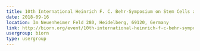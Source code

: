 ```yaml
---
title: 10th International Heinrich F. C. Behr-Symposium on Stem Cells and Cancer
date: 2018-09-16
location: Im Neuenheimer Feld 280, Heidelberg, 69120, Germany
link: http://biorn.org/event/10th-international-heinrich-f-c-behr-symposium-on-stem-cells-and-cancer/
usergroup: biorn
type: usergroup
---
```

